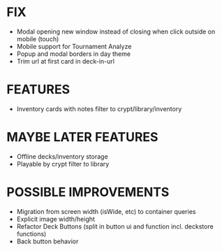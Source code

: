 # FIX
- Modal opening new window instead of closing when click outside on mobile (touch)
- Mobile support for Tournament Analyze
- Popup and modal borders in day theme
- Trim url at first card in deck-in-url

# FEATURES
- Inventory cards with notes filter to crypt/library/inventory

# MAYBE LATER FEATURES
- Offline decks/inventory storage
- Playable by crypt filter to library

# POSSIBLE IMPROVEMENTS
- Migration from screen width (isWide, etc) to container queries
- Explicit image width/height
- Refactor Deck Buttons (split in button ui and function incl. deckstore functions)
- Back button behavior
